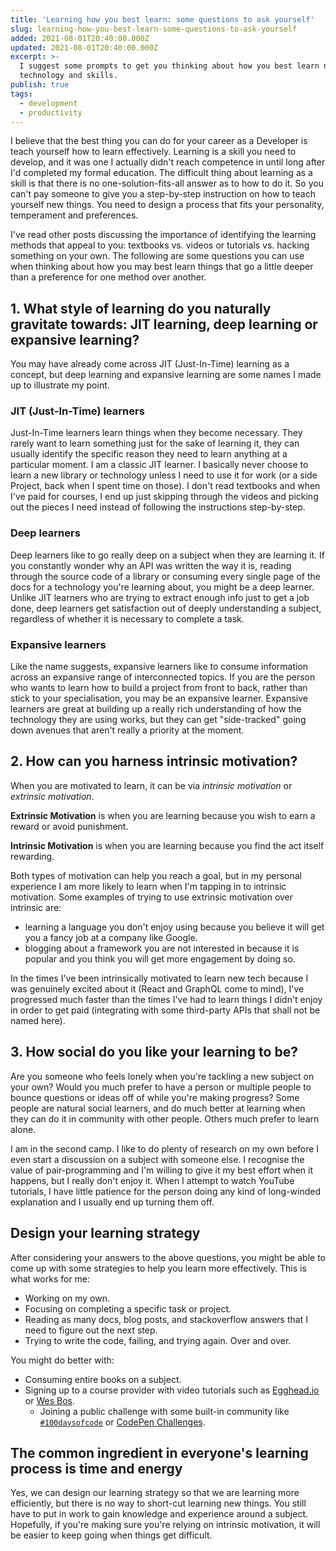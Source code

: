 ```yaml
---
title: 'Learning how you best learn: some questions to ask yourself'
slug: learning-how-you-best-learn-some-questions-to-ask-yourself
added: 2021-08-01T20:40:00.000Z
updated: 2021-08-01T20:40:00.000Z
excerpt: >-
  I suggest some prompts to get you thinking about how you best learn new
  technology and skills.
publish: true
tags:
  - development
  - productivity
---
```


I believe that the best thing you can do for your career as a Developer is teach yourself how to learn effectively. Learning is a skill you need to develop, and it was one I actually didn't reach competence in until long after I'd completed my formal education. The difficult thing about learning as a skill is that there is no one-solution-fits-all answer as to how to do it. So you can't pay someone to give you a step-by-step instruction on how to teach yourself new things. You need to design a process that fits your personality, temperament and preferences.

I've read other posts discussing the importance of identifying the learning methods that appeal to you: textbooks vs. videos or tutorials vs. hacking something on your own. The following are some questions you can use when thinking about how you may best learn things that go a little deeper than a preference for one method over another.

## 1. What style of learning do you naturally gravitate towards: JIT learning, deep learning or expansive learning?

You may have already come across JIT (Just-In-Time) learning as a concept, but deep learning and expansive learning are some names I made up to illustrate my point.

### JIT (Just-In-Time) learners

Just-In-Time learners learn things when they become necessary. They rarely want to learn something just for the sake of learning it, they can usually identify the specific reason they need to learn anything at a particular moment. I am a classic JIT learner. I basically never choose to learn a new library or technology unless I need to use it for work (or a side Project, back when I spent time on those). I don't read textbooks and when I've paid for courses, I end up just skipping through the videos and picking out the pieces I need instead of following the instructions step-by-step.   

### Deep learners

Deep learners like to go really deep on a subject when they are learning it. If you constantly wonder why an API was written the way it is, reading through the source code of a library or consuming every single page of the docs for a technology you're learning about, you might be a deep learner. Unlike JIT learners who are trying to extract enough info just to get a job done, deep learners get satisfaction out of deeply understanding a subject, regardless of whether it is necessary to complete a task.

### Expansive learners

Like the name suggests, expansive learners like to consume information across an expansive range of interconnected topics. If you are the person who wants to learn how to build a project from front to back, rather than stick to your specialisation, you may be an expansive learner. Expansive learners are great at building up a really rich understanding of how the technology they are using works, but they can get "side-tracked" going down avenues that aren't really a priority at the moment.

## 2. How can you harness intrinsic motivation?

When you are motivated to learn, it can be via *intrinsic motivation* or *extrinsic motivation*.

**Extrinsic Motivation** is when you are learning because you wish to earn a reward or avoid punishment.

**Intrinsic Motivation** is when you are learning because you find the act itself rewarding.   

Both types of motivation can help you reach a goal, but in my personal experience I am more likely to learn when I'm tapping in to intrinsic motivation. Some examples of trying to use extrinsic motivation over intrinsic are:

- learning a language you don't enjoy using because you believe it will get you a fancy job at a company like Google.
- blogging about a framework you are not interested in because it is popular and you think you will get more engagement by doing so.

In the times I've been intrinsically motivated to learn new tech because I was genuinely excited about it (React and GraphQL come to mind), I've progressed much faster than the times I've had to learn things I didn't enjoy in order to get paid (integrating with some third-party APIs that shall not be named here).  

## 3. How social do you like your learning to be?

Are you someone who feels lonely when you're tackling a new subject on your own? Would you much prefer to have a person or multiple people to bounce questions or ideas off of while you're making progress? Some people are natural social learners, and do much better at learning when they can do it in community with other people. Others much prefer to learn alone. 

I am in the second camp. I like to do plenty of research on my own before I even start a discussion on a subject with someone else. I recognise the value of pair-programming and I'm willing to give it my best effort when it happens, but I really don't enjoy it. When I attempt to watch YouTube tutorials, I have little patience for the person doing any kind of long-winded explanation and I usually end up turning them off. 

## Design your learning strategy

After considering your answers to the above questions, you might be able to come up with some strategies to help you learn more effectively. This is what works for me: 
- Working on my own.
- Focusing on completing a specific task or project.
- Reading as many docs, blog posts, and stackoverflow answers that I need to figure out the next step.
- Trying to write the code, failing, and trying again. Over and over.

You might do better with:
- Consuming entire books on a subject.
- Signing up to a course provider with video tutorials such as [Egghead.io](https://egghead.io) or [Wes Bos](https://wesbos.com/courses).
	- Joining a public challenge with some built-in community like [`#100daysofcode`](https://www.100daysofcode.com/) or [CodePen Challenges](https://codepen.io/challenges). 

## The common ingredient in everyone's learning process is time and energy

Yes, we can design our learning strategy so that we are learning more efficiently, but there is no way to short-cut learning new things. You still have to put in work to gain knowledge and experience around a subject. Hopefully, if you're making sure you're relying on intrinsic motivation, it will be easier to keep going when things get difficult.

